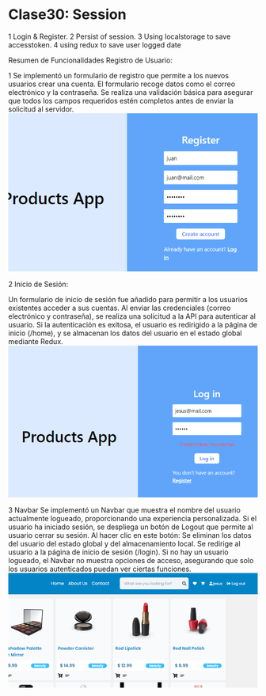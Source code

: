 # Clase30: Session 

1 Login & Register.
2 Persist of session.
3 Using localstorage to save accesstoken.
4 using redux to save user logged date 

Resumen de Funcionalidades
Registro de Usuario:

1 Se implementó un formulario de registro que permite a los nuevos usuarios crear una cuenta.
El formulario recoge datos como el correo electrónico y la contraseña.
Se realiza una validación básica para asegurar que todos los campos requeridos estén completos antes de enviar la solicitud al servidor.
![Login](public/cap2.png)


2 Inicio de Sesión:

Un formulario de inicio de sesión fue añadido para permitir a los usuarios existentes acceder a sus cuentas.
Al enviar las credenciales (correo electrónico y contraseña), se realiza una solicitud a la API para autenticar al usuario.
Si la autenticación es exitosa, el usuario es redirigido a la página de inicio (/home), y se almacenan los datos del usuario en el estado global mediante Redux.
![Login](public/cap1.png)



3 Navbar
Se implementó un Navbar que muestra el nombre del usuario actualmente logueado, proporcionando una experiencia personalizada.
Si el usuario ha iniciado sesión, se despliega un botón de Logout que permite al usuario cerrar su sesión. Al hacer clic en este botón:
Se eliminan los datos del usuario del estado global y del almacenamiento local.
Se redirige al usuario a la página de inicio de sesión (/login).
Si no hay un usuario logueado, el Navbar no muestra opciones de acceso, asegurando que solo los usuarios autenticados puedan ver ciertas funciones.
![Navbar](public/cap3.png)

